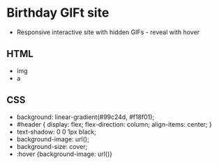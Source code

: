 # Birthday GIFt site

- Responsive interactive site with hidden GIFs - reveal with hover

## HTML

- img
- a

## CSS

- background: linear-gradient(#99c24d, #f18f01);
- #header {
  display: flex;
  flex-direction: column;
  align-items: center;
  }
- text-shadow: 0 0 1px black;
- background-image: url();
- background-size: cover;
- :hover {background-image: url()}
